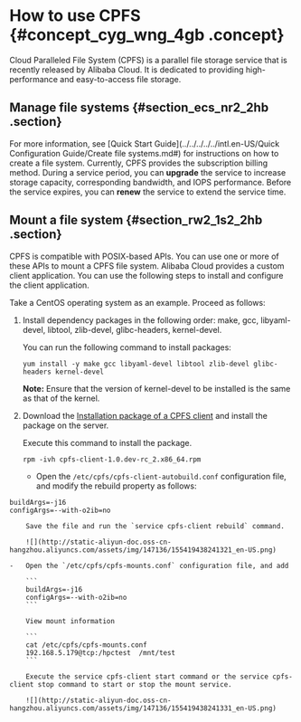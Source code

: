 # How to use CPFS {#concept_cyg_wng_4gb .concept}

Cloud Paralleled File System \(CPFS\) is a parallel file storage service that is recently released by Alibaba Cloud. It is dedicated to providing high-performance and easy-to-access file storage.

## Manage file systems {#section_ecs_nr2_2hb .section}

For more information, see [Quick Start Guide](../../../../../intl.en-US/Quick Configuration Guide/Create file systems.md#) for instructions on how to create a file system. Currently, CPFS provides the subscription billing method. During a service period, you can **upgrade** the service to increase storage capacity, corresponding bandwidth, and IOPS performance. Before the service expires, you can **renew** the service to extend the service time.

## Mount a file system {#section_rw2_1s2_2hb .section}

CPFS is compatible with POSIX-based APIs. You can use one or more of these APIs to mount a CPFS file system. Alibaba Cloud provides a custom client application. You can use the following steps to install and configure the client application.

Take a CentOS operating system as an example. Proceed as follows:

1.  Install dependency packages in the following order: make, gcc, libyaml-devel, libtool, zlib-devel, glibc-headers, kernel-devel.

    You can run the following command to install packages:

    ```
    yum install -y make gcc libyaml-devel libtool zlib-devel glibc-headers kernel-devel
    ```

    **Note:** Ensure that the version of kernel-devel to be installed is the same as that of the kernel.

2.  Download the [Installation package of a CPFS client](http://docs-aliyun.cn-hangzhou.oss.aliyun-inc.com/assets/attach/108096/cn_zh/1553564531232/cpfs-client-1.2.1-centos.x86_64.rpm) and install the package on the server.

    Execute this command to install the package.

    ```
    rpm -ivh cpfs-client-1.0.dev-rc_2.x86_64.rpm
    ```

    -   Open the `/etc/cpfs/cpfs-client-autobuild.conf` configuration file, and modify the rebuild property as follows:

```
buildArgs=-j16
configArgs=--with-o2ib=no
```

        Save the file and run the `service cpfs-client rebuild` command.

        ![](http://static-aliyun-doc.oss-cn-hangzhou.aliyuncs.com/assets/img/147136/155419438241321_en-US.png)

    -   Open the `/etc/cpfs/cpfs-mounts.conf` configuration file, and add

        ```
        buildArgs=-j16
        configArgs=--with-o2ib=no
        ```

        View mount information

        ```
        cat /etc/cpfs/cpfs-mounts.conf
        192.168.5.179@tcp:/hpctest	/mnt/test
        ```

        Execute the service cpfs-client start command or the service cpfs-client stop command to start or stop the mount service.

        ![](http://static-aliyun-doc.oss-cn-hangzhou.aliyuncs.com/assets/img/147136/155419438241331_en-US.png)


